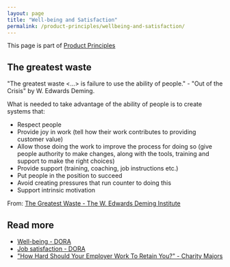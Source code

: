 ```yaml
---
layout: page
title: "Well-being and Satisfaction"
permalink: /product-principles/wellbeing-and-satisfaction/
---
```


This page is part of [Product Principles](/product-principles/)

## The greatest waste

"The greatest waste <...> is failure to use the ability of people." - "Out of the Crisis" by W. Edwards Deming.

What is needed to take advantage of the ability of people is to create systems that:

* Respect people
* Provide joy in work (tell how their work contributes to providing customer value)
* Allow those doing the work to improve the process for doing so (give people authority to make changes, along with the tools, training and support to make the right choices)
* Provide support (training, coaching, job instructions etc.)
* Put people in the position to succeed
* Avoid creating pressures that run counter to doing this
* Support intrinsic motivation

From: [The Greatest Waste - The W. Edwards Deming Institute](https://deming.org/the-greatest-waste/)

## Read more

* [Well-being - DORA](https://dora.dev/capabilities/well-being/)
* [Job satisfaction - DORA](https://dora.dev/capabilities/job-satisfaction/)
* ["How Hard Should Your Employer Work To Retain You?" - Charity Majors](https://charity.wtf/2024/10/11/how-hard-should-your-employer-work-to-retain-you/)